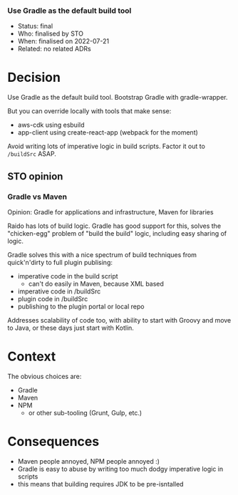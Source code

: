 ### Use Gradle as the default build tool

* Status: final                                    
* Who:  finalised by STO                               
* When: finalised on 2022-07-21
* Related: no related ADRs


# Decision

Use Gradle as the default build tool.
Bootstrap Gradle with gradle-wrapper.

But you can override locally with tools that make sense:
* aws-cdk using esbuild
* app-client using create-react-app (webpack for the moment)

Avoid writing lots of imperative logic in build scripts.  Factor it out to 
`/buildSrc` ASAP.

## STO opinion 

### Gradle vs Maven

Opinion: Gradle for applications and infrastructure, Maven for libraries

Raido has lots of build logic.  Gradle has good support for this, solves the
"chicken-egg" problem of "build the build" logic, including easy sharing of 
logic.

Gradle solves this with a nice spectrum of build techniques from quick'n'dirty
 to full plugin publising:

* imperative code in the build script
  * can't do easily in Maven, because XML based
* imperative code in /buildSrc
* plugin code in /buildSrc
* publishing to the plugin portal or local repo

Addresses scalability of code too, with ability to start with Groovy and move to 
Java, or these days just start with Kotlin.


# Context

The obvious choices are:
* Gradle
* Maven
* NPM
  * or other sub-tooling (Grunt, Gulp, etc.)


# Consequences

* Maven people annoyed, NPM people annoyed :)
* Gradle is easy to abuse by writing too much dodgy imperative logic in scripts
* this means that building requires JDK to be pre-isntalled



